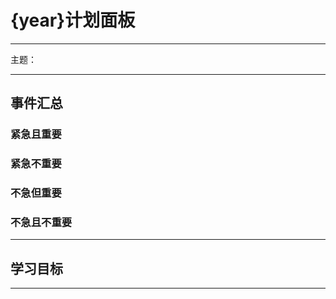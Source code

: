 # {year}计划面板

---
主题：

---
## 事件汇总

### 紧急且重要


### 紧急不重要


### 不急但重要


### 不急且不重要


---
## 学习目标


---
